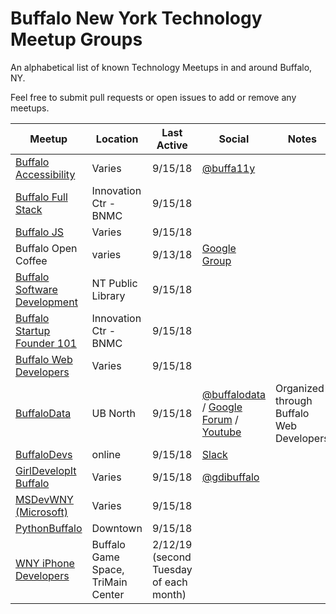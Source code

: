 # Buffalo New York Technology Meetup Groups

An alphabetical list of known Technology Meetups in and around Buffalo, NY.

Feel free to submit pull requests or open issues to add or remove any meetups.

| Meetup | Location | Last Active | Social | Notes |
| ------ | -------- | ----------- | ------- | ----- |
| [Buffalo Accessibility](https://www.meetup.com/buffa11y/) | Varies | 9/15/18 | [@buffa11y](https://twitter.com/BuffA11y) | |
| [Buffalo Full Stack](https://www.meetup.com/FullStackBuffalo/) | Innovation Ctr - BNMC | 9/15/18 | | |
| [Buffalo JS](https://www.meetup.com/Buffalojs/) | Varies | 9/15/18 | | |
| Buffalo Open Coffee | varies | 9/13/18 | [Google Group](https://groups.google.com/forum/#!forum/buffalo-opencoffee-club) | |
| [Buffalo Software Development](https://www.meetup.com/meetup-group-MROoAqci/) | NT Public Library | 9/15/18 | | |
| [Buffalo Startup Founder 101](https://www.meetup.com/Buffalo-Startup-Founder-101/0) | Innovation Ctr - BNMC | 9/15/18 | | |
| [Buffalo Web Developers](https://www.meetup.com/buffalowebdevelopers/) | Varies | 9/15/18 | | |
| [BuffaloData](https://www.meetup.com/buffalowebdevelopers/) | UB North | 9/15/18 | [@buffalodata](https://twitter.com/BuffaloData) / [Google Forum](https://groups.google.com/forum/#!forum/buffalodata) / [Youtube](https://www.youtube.com/channel/UC-IhujEQWXAkhajd0hYML0A) | Organized through Buffalo Web Developers |
| [BuffaloDevs](http://buffalodevs.com/) | online | 9/15/18 | [Slack](http://buffalodevs.com/) | |
| [GirlDevelopIt Buffalo](https://www.meetup.com/Girl-Develop-It-Buffalo/) | Varies | 9/15/18 | [@gdibuffalo](https://twitter.com/gdibuffalo) | |
| [MSDevWNY (Microsoft)](https://www.meetup.com/MSDevWNY/) | Varies | 9/15/18 | | |
| [PythonBuffalo](https://www.meetup.com/Python-Buffalo/) | Downtown | 9/15/18| | | |
| [WNY iPhone Developers](https://www.meetup.com/WNYiPhoneDev/) | Buffalo Game Space, TriMain Center | 2/12/19 (second Tuesday of each month) | | | |
